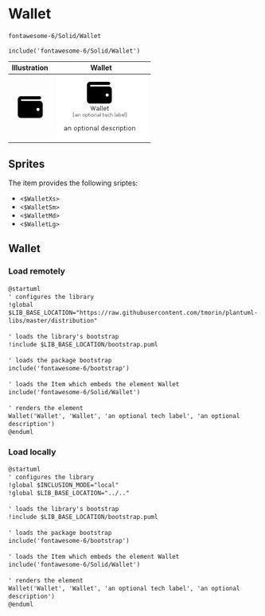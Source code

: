 # Wallet


```text
fontawesome-6/Solid/Wallet
```

```text
include('fontawesome-6/Solid/Wallet')
```



| Illustration | Wallet |
| :---: | :---: |
| ![illustration for Illustration](../../fontawesome-6/Solid/Wallet.png) | ![illustration for Wallet](../../fontawesome-6/Solid/Wallet.Local.png) |



## Sprites
The item provides the following sriptes:

- `<$WalletXs>`
- `<$WalletSm>`
- `<$WalletMd>`
- `<$WalletLg>`





## Wallet

### Load remotely
```plantuml
@startuml
' configures the library
!global $LIB_BASE_LOCATION="https://raw.githubusercontent.com/tmorin/plantuml-libs/master/distribution"

' loads the library's bootstrap
!include $LIB_BASE_LOCATION/bootstrap.puml

' loads the package bootstrap
include('fontawesome-6/bootstrap')

' loads the Item which embeds the element Wallet
include('fontawesome-6/Solid/Wallet')

' renders the element
Wallet('Wallet', 'Wallet', 'an optional tech label', 'an optional description')
@enduml
```

### Load locally
```plantuml
@startuml
' configures the library
!global $INCLUSION_MODE="local"
!global $LIB_BASE_LOCATION="../.."

' loads the library's bootstrap
!include $LIB_BASE_LOCATION/bootstrap.puml

' loads the package bootstrap
include('fontawesome-6/bootstrap')

' loads the Item which embeds the element Wallet
include('fontawesome-6/Solid/Wallet')

' renders the element
Wallet('Wallet', 'Wallet', 'an optional tech label', 'an optional description')
@enduml
```

